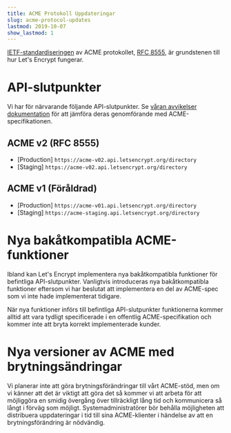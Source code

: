 ```yaml
---
title: ACME Protokoll Uppdateringar
slug: acme-protocol-updates
lastmod: 2019-10-07
show_lastmod: 1
---
```


[IETF-standardiseringen](https://letsencrypt.org/2019/03/11/acme-protocol-ietf-standard.html) av ACME protokollet, [RFC 8555](https://datatracker.ietf.org/doc/rfc8555/), är grundstenen till hur Let's Encrypt fungerar.

# API-slutpunkter

Vi har för närvarande följande API-slutpunkter. Se [våran avvikelser dokumentation](https://github.com/letsencrypt/boulder/blob/master/docs/acme-divergences.md) för att jämföra deras genomförande med ACME-specifikationen.

## ACME v2 (RFC 8555)

* [Production] `https://acme-v02.api.letsencrypt.org/directory`
* [Staging] `https://acme-v02.api.letsencrypt.org/directory`

## ACME v1 (Föråldrad)

* [Production] `https://acme-v01.api.letsencrypt.org/directory`
* [Staging] `https://acme-staging.api.letsencrypt.org/directory`

# Nya bakåtkompatibla ACME-funktioner

Ibland kan Let's Encrypt implementera nya bakåtkompatibla funktioner för befintliga API-slutpunkter. Vanligtvis introduceras nya bakåtkompatibla funktioner eftersom vi har beslutat att implementera en del av ACME-spec som vi inte hade implementerat tidigare.

När nya funktioner införs till befintliga API-slutpunkter funktionerna kommer alltid att vara tydligt specificerade i en offentlig ACME-specifikation och kommer inte att bryta korrekt implementerade kunder.

# Nya versioner av ACME med brytningsändringar

Vi planerar inte att göra brytningsförändringar till vårt ACME-stöd, men om vi känner att det är viktigt att göra det så kommer vi att arbeta för att möjliggöra en smidig övergång över tillräckligt lång tid och kommunicera så långt i förväg som möjligt. Systemadministratörer bör behålla möjligheten att distribuera uppdateringar i tid till sina ACME-klienter i händelse av att en brytningsförändring är nödvändig.
